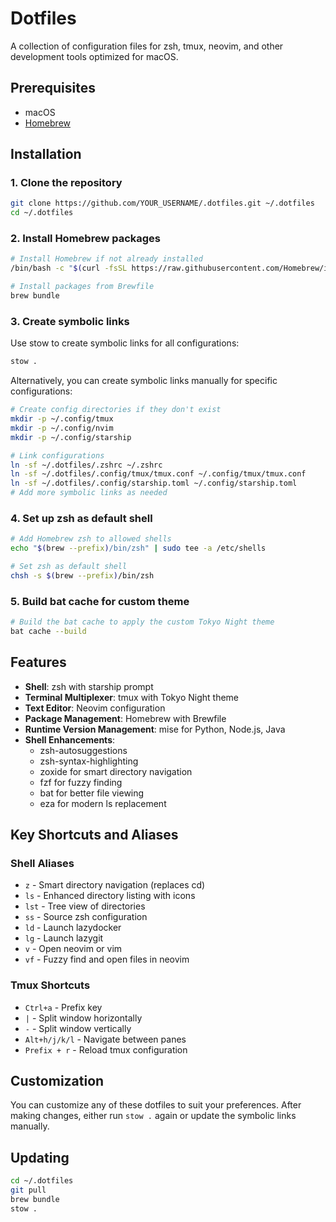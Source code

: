# Dotfiles

A collection of configuration files for zsh, tmux, neovim, and other development tools optimized for macOS.

## Prerequisites

- macOS
- [Homebrew](https://brew.sh/)

## Installation

### 1. Clone the repository

```bash
git clone https://github.com/YOUR_USERNAME/.dotfiles.git ~/.dotfiles
cd ~/.dotfiles
```

### 2. Install Homebrew packages

```bash
# Install Homebrew if not already installed
/bin/bash -c "$(curl -fsSL https://raw.githubusercontent.com/Homebrew/install/HEAD/install.sh)"

# Install packages from Brewfile
brew bundle
```

### 3. Create symbolic links

Use stow to create symbolic links for all configurations:

```bash
stow .
```

Alternatively, you can create symbolic links manually for specific configurations:

```bash
# Create config directories if they don't exist
mkdir -p ~/.config/tmux
mkdir -p ~/.config/nvim
mkdir -p ~/.config/starship

# Link configurations
ln -sf ~/.dotfiles/.zshrc ~/.zshrc
ln -sf ~/.dotfiles/.config/tmux/tmux.conf ~/.config/tmux/tmux.conf
ln -sf ~/.dotfiles/.config/starship.toml ~/.config/starship.toml
# Add more symbolic links as needed
```

### 4. Set up zsh as default shell

```bash
# Add Homebrew zsh to allowed shells
echo "$(brew --prefix)/bin/zsh" | sudo tee -a /etc/shells

# Set zsh as default shell
chsh -s $(brew --prefix)/bin/zsh
```

### 5. Build bat cache for custom theme

```bash
# Build the bat cache to apply the custom Tokyo Night theme
bat cache --build
```

## Features

- **Shell**: zsh with starship prompt
- **Terminal Multiplexer**: tmux with Tokyo Night theme
- **Text Editor**: Neovim configuration
- **Package Management**: Homebrew with Brewfile
- **Runtime Version Management**: mise for Python, Node.js, Java
- **Shell Enhancements**:
  - zsh-autosuggestions
  - zsh-syntax-highlighting
  - zoxide for smart directory navigation
  - fzf for fuzzy finding
  - bat for better file viewing
  - eza for modern ls replacement

## Key Shortcuts and Aliases

### Shell Aliases
- `z` - Smart directory navigation (replaces cd)
- `ls` - Enhanced directory listing with icons
- `lst` - Tree view of directories
- `ss` - Source zsh configuration
- `ld` - Launch lazydocker
- `lg` - Launch lazygit
- `v` - Open neovim or vim
- `vf` - Fuzzy find and open files in neovim

### Tmux Shortcuts
- `Ctrl+a` - Prefix key
- `|` - Split window horizontally
- `-` - Split window vertically
- `Alt+h/j/k/l` - Navigate between panes
- `Prefix + r` - Reload tmux configuration

## Customization

You can customize any of these dotfiles to suit your preferences. After making changes, either run `stow .` again or update the symbolic links manually.

## Updating

```bash
cd ~/.dotfiles
git pull
brew bundle
stow .
``` 